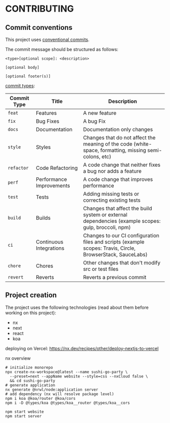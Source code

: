 # CONTRIBUTING

## Commit conventions

This project uses
[conventional commits](https://www.conventionalcommits.org/en/v1.0.0/#specification).

The commit message should be structured as follows:

```text
<type>[optional scope]: <description>

[optional body]

[optional footer(s)]
```

[commit types](https://github.com/pvdlg/conventional-changelog-metahub):

| Commit Type | Title                    | Description                                                                                                 |
| ----------- | ------------------------ | ----------------------------------------------------------------------------------------------------------- |
| `feat`      | Features                 | A new feature                                                                                               |
| `fix`       | Bug Fixes                | A bug Fix                                                                                                   |
| `docs`      | Documentation            | Documentation only changes                                                                                  |
| `style`     | Styles                   | Changes that do not affect the meaning of the code (white-space, formatting, missing semi-colons, etc)      |
| `refactor`  | Code Refactoring         | A code change that neither fixes a bug nor adds a feature                                                   |
| `perf`      | Performance Improvements | A code change that improves performance                                                                     |
| `test`      | Tests                    | Adding missing tests or correcting existing tests                                                           |
| `build`     | Builds                   | Changes that affect the build system or external dependencies (example scopes: gulp, broccoli, npm)         |
| `ci`        | Continuous Integrations  | Changes to our CI configuration files and scripts (example scopes: Travis, Circle, BrowserStack, SauceLabs) |
| `chore`     | Chores                   | Other changes that don't modify src or test files                                                           |
| `revert`    | Reverts                  | Reverts a previous commit                                                                                   |

## Project creation

The project uses the following technologies (read about them before working on
this project):

- nx
- next
- react
- koa

deploying on Vercel: <https://nx.dev/recipes/other/deploy-nextjs-to-vercel>

nx overview

```shell
# initialize monorepo
npx create-nx-workspace@latest --name sushi-go-party \
  --preset=next --appName website --style=css --nxCloud false \
  && cd sushi-go-party
# generate application
nx generate @nrwl/node:application server
# add dependency (nx will resolve package level)
npm i koa @koa/router @koa/cors
npm i -D @types/koa @types/koa__router @types/koa__cors

npm start website
npm start server
```
